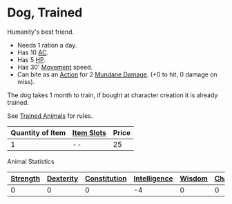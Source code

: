 # Dog, Trained

Humanity's best friend.

- Needs 1 ration a day.
- Has 10 [AC](../../../../Player%20Characters/Derived%20Statistics/Armor%20Class.md).
- Has 5 [HP](../../../../../Player%20Characters/Derived%20Statistics/Health%20Points.md).
- Has 30' [Movement](../../../../../Game%20Procedures/Movement.md) speed.
- Can bite as an [Action](../../../../../Game%20Procedures/Action.md) for 2 [Mundane Damage](../../../../../Damage%20Types/Mundane%20Damage.md). (+0 to hit, 0 damage on miss).

The dog takes 1 month to train, if bought at character creation it is already trained.

See [Trained Animals](../../../Trained%20Animals.md) for rules.

| Quantity of Item | [Item Slots](../../../../../Player%20Characters/Derived%20Statistics/Item%20Slots.md) | Price |
| ---------------- | ------------------------------------------------------------------------------------- | ----- |
| 1                | --                                                                                    | 25    |

Animal Statistics

| [Strength](../../../../../Player%20Characters/Chosen%20Statistics/Strength.md) | [Dexterity](../../../../../Player%20Characters/Chosen%20Statistics/Dexterity.md) | [Constitution](../../../../../Player%20Characters/Chosen%20Statistics/Constitution.md) | [Intelligence](../../../../../Player%20Characters/Chosen%20Statistics/Intelligence.md) | [Wisdom](../../../../../Player%20Characters/Chosen%20Statistics/Wisdom.md)<br> | [Charisma](../../../../../Player%20Characters/Chosen%20Statistics/Charisma.md)<br> |
| ------------------------------------------------------------------------------ | -------------------------------------------------------------------------------- | -------------------------------------------------------------------------------------- | -------------------------------------------------------------------------------------- | ------------------------------------------------------------------------------ | ---------------------------------------------------------------------------------- |
| 0                                                                              | 0                                                                                | 0                                                                                      | -4                                                                                     | 0                                                                              | 0                                                                                  |
